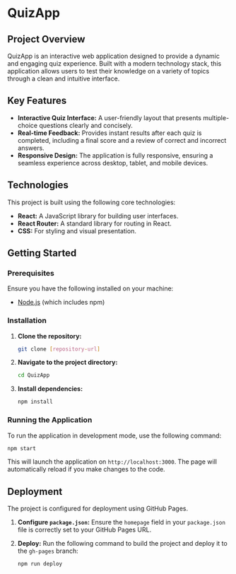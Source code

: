 
# QuizApp

## Project Overview

QuizApp is an interactive web application designed to provide a dynamic and engaging quiz experience. Built with a modern technology stack, this application allows users to test their knowledge on a variety of topics through a clean and intuitive interface.

## Key Features

  * **Interactive Quiz Interface:** A user-friendly layout that presents multiple-choice questions clearly and concisely.
  * **Real-time Feedback:** Provides instant results after each quiz is completed, including a final score and a review of correct and incorrect answers.
  * **Responsive Design:** The application is fully responsive, ensuring a seamless experience across desktop, tablet, and mobile devices.

## Technologies

This project is built using the following core technologies:

  * **React:** A JavaScript library for building user interfaces.
  * **React Router:** A standard library for routing in React.
  * **CSS:** For styling and visual presentation.

## Getting Started

### Prerequisites

Ensure you have the following installed on your machine:

  * [Node.js](https://nodejs.org/) (which includes npm)

### Installation

1.  **Clone the repository:**
    ```bash
    git clone [repository-url]
    ```
2.  **Navigate to the project directory:**
    ```bash
    cd QuizApp
    ```
3.  **Install dependencies:**
    ```bash
    npm install
    ```

### Running the Application

To run the application in development mode, use the following command:

```bash
npm start
```

This will launch the application on `http://localhost:3000`. The page will automatically reload if you make changes to the code.

## Deployment

The project is configured for deployment using GitHub Pages.

1.  **Configure `package.json`:** Ensure the `homepage` field in your `package.json` file is correctly set to your GitHub Pages URL.

2.  **Deploy:** Run the following command to build the project and deploy it to the `gh-pages` branch:

    ```bash
    npm run deploy
    ```
